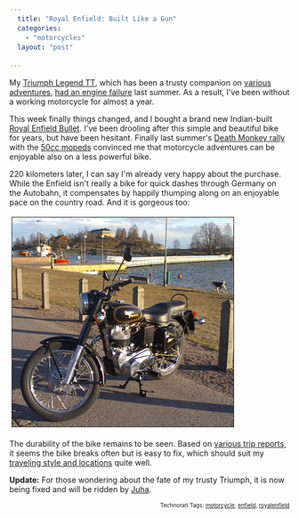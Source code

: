 ```yaml
---
  title: "Royal Enfield: Built Like a Gun"
  categories: 
    - "motorcycles"
  layout: "post"

---
```

My <a href="http://www.routamc.org/bikes/triumph-legend.html">Triumph Legend TT</a>, which has been a trusty companion on <a href="http://www.routamc.org/gallery/">various adventures</a>, <a href="http://bergie.iki.fi/blog/a-motorcycle-update.html">had an engine failure</a> last summer. As a result, I've been without a working motorcycle for almost a year.

This week finally things changed, and I bought a brand new Indian-built <a href="http://en.wikipedia.org/wiki/Royal_Enfield#Enfield_India">Royal Enfield Bullet</a>. I've been drooling after this simple and beautiful bike for years, but have been hesitant. Finally last summer's <a href="http://bergie.iki.fi/blog/back-on-duty.html">Death Monkey rally</a> with the <a href="http://www.deathmonkey.org/about/honda-monkey.html">50cc mopeds</a> convinced me that motorcycle adventures can be enjoyable also on a less powerful bike. 

220 kilometers later, I can say I'm already very happy about the purchase. While the Enfield isn't really a bike for quick dashes through Germany on the Autobahn, it compensates by happily thumping along on an enjoyable pace on the country road. And it is gorgeous too:

<img src="/files/enfield-on-kaivopuisto-shore.jpg" height="376" width="398" border="1" hspace="4" vspace="4" alt="Enfield-On-Kaivopuisto-Shore" /><span style="font-size:0pt;">

</span>The durability of the bike remains to be seen. Based on <a href="http://www.adventure-motorcycling.com/trip/">various trip reports</a>, it seems the bike breaks often but is easy to fix, which should suit my <a href="http://www.routamc.org/journal/to-the-black-sea/">traveling style and locations</a> quite well.

<strong>Update:</strong> For those wondering about the fate of my trusty Triumph, it is now being fixed and will be ridden by <a href="http://flickr.com/photos/bergie/427380213/in/set-72157600010088557/">Juha</a>.

<!-- technorati tags start --><p style="text-align:right;font-size:10px;">Technorati Tags: <a href="http://www.technorati.com/tag/motorcycle" rel="tag">motorcycle</a>, <a href="http://www.technorati.com/tag/enfield" rel="tag">enfield</a>, <a href="http://www.technorati.com/tag/royalenfield" rel="tag">royalenfield</a></p><!-- technorati tags end -->